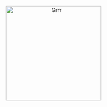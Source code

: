 

<p align="center">
<img width="250" src="https://64.media.tumblr.com/7ad64808f95dec676e0f5e133f8d183d/40ad8a7980250e80-ac/s500x750/a840afeb1e7fed500515207ae1539f78e075f465.pnj" alt="Grrr">
</p>



